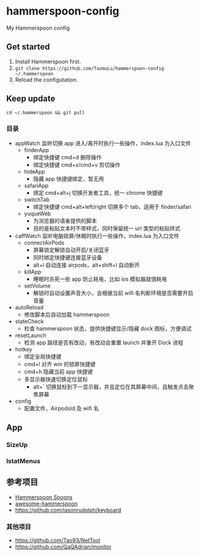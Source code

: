 # hammerspoon-config
My Hammerspoon config

## Get started
1. Install Hammerspoon first.
2. `git clone https://github.com/TaumuLu/hammerspoon-config ~/.hammerspoon`
3. Reload the configutation.

## Keep update
`cd ~/.hammerspoon && git pull`

### 目录
- appWatch 监听切换 app 进入/离开时执行一些操作，index.lua 为入口文件
  - finderApp
    - 绑定快捷键 cmd+d 删除操作
    - 绑定快捷键 cmd+x/cmd+v 剪切操作
  - hideApp
    - 隐藏 app 快捷键绑定，暂无用
  - safariApp
    - 绑定 cmd+alt+j 切换开发者工具，统一 chrome 快捷键
  - switchTab
    - 绑定快捷键 cmd+alt+left/right 切换多个 tab，适用于 finder/safari
  - yuqueWeb
    - 为浏览器的语雀提供的脚本
    - 目的是粘贴文本时不带样式，同时保留统一 url 类型的粘贴样式
- caffWatch 监听电脑锁屏/休眠时执行一些操作，index.lua 为入口文件
  - connectAirPods
    - 屏幕锁定解锁自动开启/关闭蓝牙
    - 同时绑定快捷键连接蓝牙设备
    - alt+l 自动连接 airpods，alt+shift+l 自动断开
  - killApp
    - 睡眠时杀死一些 app 防止耗电，比如 ios 模拟器就很耗电
  - setVolume
    - 解锁时自动设置声音大小，会根据当前 wifi 名判断环境是否需要开启音量
- autoReload
  - 修改脚本后自动加载 hammerspoon
- stateCheck
  - 检查 hammerspoon 状态，提供快捷键显示/隐藏 dock 图标，方便调试
- resetLaunch
   - 检测 app 路径是否有改动，有改动会重置 launch 并重开 Dock 进程
- hotkey
  - 绑定全局快捷键
  - cmd+l 对齐 win 的锁屏快捷键
  - cmd+h 隐藏当前 app 快捷键
  - 多显示器快速切换定位鼠标
    - alt+` 切换鼠标到下一显示器，并且定位在其屏幕中间，且触发点击聚焦屏幕
- config
  - 配置文件，AirpodsId 及 wifi 名

## App

### SizeUp

### IstatMenus

## 参考项目
- [Hammerspoon Spoons](https://github.com/Hammerspoon/Spoons)
- [awesome-hammerspoon](https://github.com/ashfinal/awesome-hammerspoon)
- https://github.com/jasonrudolph/keyboard

### 其他项目
- https://github.com/Tao93/NetTool
- https://github.com/QaQAdrian/monitor

